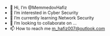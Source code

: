 - 👋 Hi, I’m @MemmedovHafiz
- 👀 I’m interested in Cyber Security
- 🌱 I’m currently learning Network Security
- 💞️ I’m looking to collaborate on ...
- 📫 How to reach me m_hafiz007@outlook.com

<!---
MemmedovHafiz/MemmedovHafiz is a ✨ special ✨ repository because its `README.md` (this file) appears on your GitHub profile.
You can click the Preview link to take a look at your changes.
--->
